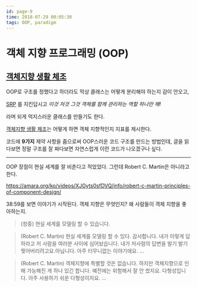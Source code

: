 ```yaml
---
id: page-9
time: 2018-07-29 00:05:30
tags: OOP, paradigm
---
```

# 객체 지향 프로그래밍 (OOP)

## [객체지향 생활 체조](https://developerfarm.wordpress.com/2012/02/03/object_calisthenics_summary/)

OOP로 구조를 정했다고 하더라도 막상 클래스는 어떻게 분리해야 하는지 감이 안오고,

[SRP](https://ko.wikipedia.org/wiki/%EB%8B%A8%EC%9D%BC_%EC%B1%85%EC%9E%84_%EC%9B%90%EC%B9%99)
를 지킨답시고 *이것 저것 그것 객체를 함께 관리하는 역할 하나만 해!*

라며 되게 억지스러운 클래스를 만들기도 한다.

[객체지향 생활 체조](https://developerfarm.wordpress.com/2012/02/03/object_calisthenics_summary/)는
어떻게 하면 객체 지향적인지 지표를 제시한다.

코드에 **9가지** 제약 사항을 줌으로써 OOP스러운 코드 구조를 만드는 방법인데,
글을 읽다보면 정말 구조를 잘 짜다보면 자연스럽게 이런 코드가 나오겠구나 싶다.

---

OOP 장점이 현실 세계를 잘 비춘다고 적었었다. 그런데 Robert C. Martin은 아니라고 한다.

https://amara.org/ko/videos/XJGyts0sfDVQ/info/robert-c-martin-principles-of-component-design/

38:59를 보면 이야기가 시작된다. 객체 지향은 무엇인지? 왜 사람들이 객체 지향을 좋아하는지.

> (청중) 현실 세계를 모델링 할 수 있습니다.

> (Robert C. Martin) 현실 세계를 모델링 할 수 있다. 감사합니다.
내가 이렇게 답하라고 저 사람을 여러분 사이에 심어놨습니다.
내가 저사람의 답변을 발기 발기 찢어버리려고요.아닙니다. 아주 터무니없는 이야기에요. ...

> (Robert C. Martin) 객체지향에 특별할 것은 없습니다.
하지만 객체지향으로 인해 가능해진 게 하나 있긴 합니다.
예전에는 위험해서 잘 안 썼지요.
다형성입니다. 아주 사용하기 쉬운 다형성이지요. ...
